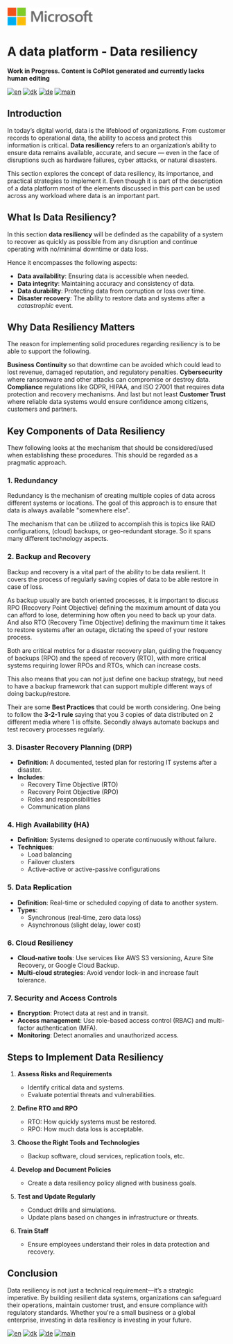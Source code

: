![microsoft](../images/microsoft.png)

# A data platform - Data resiliency

**Work in Progress. Content is CoPilot generated and currently lacks human editing**

[![en](https://img.shields.io/badge/lang-en-blue.svg)](Ops-Data-Resilience.md)
[![dk](https://img.shields.io/badge/lang-da-red.svg)](Ops-Data-Resilience-da.md)
[![de](https://img.shields.io/badge/lang-de-yellow.svg)](Ops-Data-Resilience-de.md)
[![main](https://img.shields.io/badge/main-document-green.svg)](../README.md)

## Introduction

In today’s digital world, data is the lifeblood of organizations. From customer records to operational data, the ability to access and protect this information is critical. **Data resiliency** refers to an organization’s ability to ensure data remains available, accurate, and secure — even in the face of disruptions such as hardware failures, cyber attacks, or natural disasters.

This section explores the concept of data resiliency, its importance, and practical strategies to implement it.
Even though it is part of the description of a data platform most of the elements discussed in this part can be used across any workload where data is an important part.

## What Is Data Resiliency?

In this section **data resiliency** will be definded as the capability of a system to recover as quickly as possible from any disruption and continue operating with no/minimal downtime or data loss. 

Hence it encompasses the following aspects:

- **Data availability**: Ensuring data is accessible when needed.
- **Data integrity**: Maintaining accuracy and consistency of data.
- **Data durability**: Protecting data from corruption or loss over time.
- **Disaster recovery**: The ability to restore data and systems after a *catastrophic* event.

## Why Data Resiliency Matters

The reason for implementing solid procedures regarding resiliency is to be able to support the following.

**Business Continuity** so that downtime can be avoided which could lead to lost revenue, damaged reputation, and regulatory penalties. **Cybersecurity** where ransomware and other attacks can compromise or destroy data.
**Compliance** regulations like GDPR, HIPAA, and ISO 27001 that requires data protection and recovery mechanisms.
And last but not least **Customer Trust** where reliable data systems would ensure confidence among citizens, customers and partners.

## Key Components of Data Resiliency

Thew following looks at the mechanism that should be considered/used when establishing these procedures. This should be
regarded as a pragmatic approach.

### 1. Redundancy

Redundancy is the mechanism of creating multiple copies of data across different systems or locations. The goal of this approach is to ensure that data is always available "somewhere else".

The mechanism that can be utilized to accomplish this is topics like RAID configurations, (cloud) backups, or geo-redundant storage. So it spans many different technology aspects.

### 2. Backup and Recovery

Backup and recovery is a vital part of the ability to be data resilient. It covers the process of regularly saving copies of data to be able restore in case of loss.

As backup usually are batch oriented processes, it is important to discuss RPO (Recovery Point Objective) defining the maximum amount of data you can afford to lose, determining how often you need to back up your data. And also RTO (Recovery Time Objective) defining the maximum time it takes to restore systems after an outage, dictating the speed of your restore process.

Both are critical metrics for a disaster recovery plan, guiding the frequency of backups (RPO) and the speed of recovery (RTO), with more critical systems requiring lower RPOs and RTOs, which can increase costs. 

This also means that you can not just define one backup strategy, but need to have a backup framework that can support multiple different ways of doing backup/restore.

Their are some **Best Practices** that could be worth considering.
One being to follow the **3-2-1 rule** saying that you 3 copies of data distributed on 2 different media where 1 is offsite. Secondly always automate backups and test recovery processes regularly.

### 3. Disaster Recovery Planning (DRP)

- **Definition**: A documented, tested plan for restoring IT systems after a disaster.
- **Includes**:
  - Recovery Time Objective (RTO)
  - Recovery Point Objective (RPO)
  - Roles and responsibilities
  - Communication plans

### 4. High Availability (HA)

- **Definition**: Systems designed to operate continuously without failure.
- **Techniques**:
  - Load balancing
  - Failover clusters
  - Active-active or active-passive configurations

### 5. Data Replication

- **Definition**: Real-time or scheduled copying of data to another system.
- **Types**:
  - Synchronous (real-time, zero data loss)
  - Asynchronous (slight delay, lower cost)

### 6. Cloud Resiliency

- **Cloud-native tools**: Use services like AWS S3 versioning, Azure Site Recovery, or Google Cloud Backup.
- **Multi-cloud strategies**: Avoid vendor lock-in and increase fault tolerance.

### 7. Security and Access Controls

- **Encryption**: Protect data at rest and in transit.
- **Access management**: Use role-based access control (RBAC) and multi-factor authentication (MFA).
- **Monitoring**: Detect anomalies and unauthorized access.

## Steps to Implement Data Resiliency

1. **Assess Risks and Requirements**
   - Identify critical data and systems.
   - Evaluate potential threats and vulnerabilities.

2. **Define RTO and RPO**
   - RTO: How quickly systems must be restored.
   - RPO: How much data loss is acceptable.

3. **Choose the Right Tools and Technologies**
   - Backup software, cloud services, replication tools, etc.

4. **Develop and Document Policies**
   - Create a data resiliency policy aligned with business goals.

5. **Test and Update Regularly**
   - Conduct drills and simulations.
   - Update plans based on changes in infrastructure or threats.

6. **Train Staff**
   - Ensure employees understand their roles in data protection and recovery.

## Conclusion

Data resiliency is not just a technical requirement—it’s a strategic imperative. By building resilient data systems, organizations can safeguard their operations, maintain customer trust, and ensure compliance with regulatory standards. Whether you're a small business or a global enterprise, investing in data resiliency is investing in your future.

[![en](https://img.shields.io/badge/lang-en-blue.svg)](Ops-Data-Resilience.md)
[![dk](https://img.shields.io/badge/lang-da-red.svg)](Ops-Data-Resilience-da.md)
[![de](https://img.shields.io/badge/lang-de-yellow.svg)](Ops-Data-Resilience-de.md)
[![main](https://img.shields.io/badge/main-document-green.svg)](../README.md)